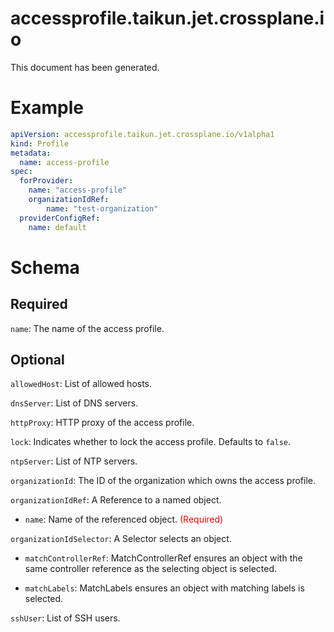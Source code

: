 
accessprofile.taikun.jet.crossplane.io
======================================


This document has been generated.
  

# Example


```yaml
apiVersion: accessprofile.taikun.jet.crossplane.io/v1alpha1
kind: Profile
metadata:
  name: access-profile
spec:
  forProvider:
    name: "access-profile"
    organizationIdRef:
        name: "test-organization"
  providerConfigRef:
    name: default

```  

# Schema
  

## Required
  
`name`: The name of the access profile.
  

## Optional
  
`allowedHost`: List of allowed hosts.
  
`dnsServer`: List of DNS servers.
  
`httpProxy`: HTTP proxy of the access profile.
  
`lock`: Indicates whether to lock the access profile. Defaults to `false`.
  
`ntpServer`: List of NTP servers.
  
`organizationId`: The ID of the organization which owns the access profile.
  
`organizationIdRef`: A Reference to a named object.

* `name`: Name of the referenced object.<font color="red"> (Required)</font>  
  
`organizationIdSelector`: A Selector selects an object.

* `matchControllerRef`: MatchControllerRef ensures an object with the same controller reference as the selecting object is selected.  

* `matchLabels`: MatchLabels ensures an object with matching labels is selected.  
  
`sshUser`: List of SSH users.
  
